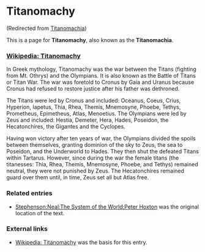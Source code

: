 
# Titanomachy

(Redirected from [Titanomachia](/titanomachia))

This is a page for **Titanomachy**, also known as the **Titanomachia**.

### [Wikipedia: Titanomachy](/http-en-wikipedia-org-wiki-titanomachy)


In Greek mythology, Titanomachy was the war between the Titans (fighting from Mt. Othrys) and the Olympians. It is also known as the Battle of Titans or Titan War. The war was foretold to Cronus by Gaia and Uranus because Cronus had refused to restore justice after his father was dethroned.

The Titans were led by Cronus and included: Oceanus, Coeus, Crius, Hyperion, Iapetus, Thia, Rhea, Themis, Mnemosyne, Phoebe, Tethys, Prometheus, Epimetheus, Atlas, Menoetius. The Olympians were led by Zeus and included: Hestia, Demeter, Hera, Hades, Poseidon, the Hecatonchires, the Gigantes and the Cyclopes.

Having won victory after ten years of war, the Olympians divided the spoils between themselves, granting dominion of the sky to Zeus, the sea to Poseidon, and the Underworld to Hades. They then shut the defeated Titans within Tartarus. However, since during the war the female titans (the titanesses: Thia, Rhea, Themis, Mnemosyne, Phoebe, and Tethys) remained neutral, they were not punished by Zeus. The Hecatonchires remained guard over them until, in time, Zeus set all but Atlas free.

### Related entries


* [Stephenson:Neal:The System of the World:Peter Hoxton](/stephenson-neal-the-system-of-the-world-peter-hoxton) was the original location of the text.


### External links


* [Wikipedia: Titanomachy](/http-en-wikipedia-org-wiki-titanomachy) was the basis for this entry.
